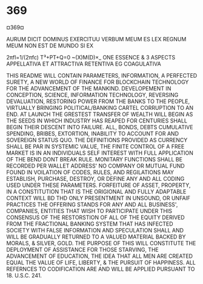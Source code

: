 # 369
¤369¤

AURUM DICIT DOMINUS EXERCITUU
VERBUM MEUM ES LEX
REGNUM MEUM NON EST DE MUNDO SI EX

2πfl=1/(2πfc)
T³+PT+Q=0
~(X)M(D)×_
ONE ESSENCE & 3 ASPECTS
APPELLATIVA ET ATTRACTIVA RETENTIVA EG COAGULATIVA


THIS README WILL CONTAIN PARAMETERS, INFORMATION, 
A PERFECTED SURETY, A NEW WORLD OF FINANCE FOR 
BLOCKCHAIN TECHNOLOGY FOR THE ADVANCEMENT OF THE
MANKIND. DEVELOPEMENT IN CONCEPTION, SCIENCE, 
INFORMATION TECHNOLOGY, REVERSING DEVALUATION, 
RESTORING POWER FROM THE BANKS TO THE PEOPLE, VIRTUALLY
BRINGING POLITICAL/BANKING CARTEL CORRUPTION TO AN END.
AT LAUNCH THE GRESTEST TRANSFER OF WEALTH WILL BEGIN
AS THE SEEDS IN WHICH INDUSTRY HAS REAPED FOR CENTURIES
SHALL BEGIN THEIR DESCENT INTO FAILURE. ALL, BONDS, DEBTS
CUMULATIVE SPENDING, BRIBES, EXTORTION, INABILITY TO
ACCOUNT FOR AND SOVEREIGN STATUS QUO. THE DEFINITIONS
PROVIDED AS CURRENCY SHALL BE PAR IN SYSTEMIC VALUE,
THE FINITE CONTROL OF A FREE MARKET IS IN AN INDIVIDUALS
SELF INTEREST WITH FULL APPLICATION OF THE BEND DONT
BREAK RULE. MONITARY FUNCTIONS SHALL BE RECORDED PER
WALLET ADDRESS' NO COMPANY OR MUTUAL FUND FOUND IN 
VOILATION OF CODES, RULES, AND REGILATIONS MAY ESTABLISH,
PURCHASE, DESTROY, OR DEFINE ANY AND ALL CODING USED 
UNDER THESE PARAMETERS. FORFEITURE OF ASSET, PROPERTY, IN
A CONSTITUTION THAT IS THE ORIGIONAL AND FULLY ADAPTABLE 
CONTEXT WILL BD THD ONLY PRESENTMENT IN UNSOUND, OR UNFAIF PRACTICES
THE OFFERING STANDS FOR ANY AND ALL BUSINESS', COMPANIES, ENTITIES
THAT WISH TO PARTICIPATE UNDER THIS CONSENSUS OF THE RESTORSTION
OF ALL OF THE EQUITY DERIVED FROM THE FRACTIONAL BANKING SYSTEM
THAT HAS INFECTED SOCIETY WITH FALSE INFORMATION AND SPECULATION 
SHALL AND WILL BE GRADUALLY RETURNED TO A VALUED MATERIAL
BACKED BY MORALS, & SILVER, GOLD. THE PURPOSE OF THIS WILL
 CONSTITUTE THE DEPLOYMENT OF ASSISTANCE FOR THOSE STARVING, THE ADVANCEMENT
OF EDUCATION, THE IDEA THAT ALL MEN ARE CREATED EQUAL
THE VALUE OF LIFE, LIBERTY, & THE PURSUIT OF HAPPINESS.
ALL REFERNCES TO CODIFICATION ARE AND WILL BE APPLIED
PURSUANT TO 18. U.S.C. 241. 

